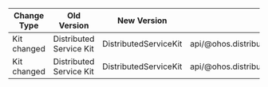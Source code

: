 | Change Type | Old Version | New Version | d.ts File |
| ---- | ------ | ------ | -------- |
|Kit changed|Distributed Service Kit|DistributedServiceKit|api/@ohos.distributedDeviceManager.d.ts|
|Kit changed|Distributed Service Kit|DistributedServiceKit|api/@ohos.distributedHardware.deviceManager.d.ts|
